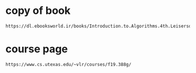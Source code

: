 # copy of book
```
https://dl.ebooksworld.ir/books/Introduction.to.Algorithms.4th.Leiserson.Stein.Rivest.Cormen.MIT.Press.9780262046305.EBooksWorld.ir.pdf
```

# course page
```
https://www.cs.utexas.edu/~vlr/courses/f19.388g/
```
